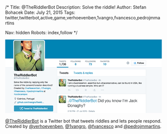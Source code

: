 /*
Title: @TheRiddlerBot
Description: Solve the riddle!
Author: Stefan Bohacek
Date: July 21, 2015
Tags: twitter,twitterbot,active,game,verhoevenben,1vangro,fvancesco,pedrojmmartins

Nav: hidden
Robots: index,follow
*/

[![](/content/bots/twitterbots/images/TheRiddlerBot.png)](https://twitter.com/TheRiddlerBot)

[@TheRiddlerBot](https://twitter.com/TheRiddlerBot) is a Twitter bot that tweets riddles and lets people respond. Created by [@verhoevenben](https://twitter.com/verhoevenben), [@1vangro](https://twitter.com/1vangro), [@fvancesco](https://twitter.com/fvancesco) and [@pedrojmmartins](https://twitter.com/pedrojmmartins).
